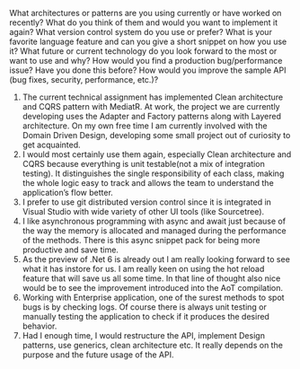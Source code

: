 What architectures or patterns are you using currently or have worked on recently?
What do you think of them and would you want to implement it again?
What version control system do you use or prefer?
What is your favorite language feature and can you give a short snippet on how you use it?
What future or current technology do you look forward to the most or want to use and why?
How would you find a production bug/performance issue? Have you done this before?
How would you improve the sample API (bug fixes, security, performance, etc.)?

1.	The current technical assignment has implemented Clean architecture and CQRS pattern with MediatR. At work, the project we are currently developing uses the Adapter and Factory patterns along with Layered architecture. On my own free time I am currently involved with the Domain Driven Design, developing some small project out of curiosity to get acquainted.
2.	I would most certainly use them again, especially Clean architecture and CQRS because everything is unit testable(not a mix of integration testing). It distinguishes the single responsibility of each class, making the whole logic easy to track and allows the team to understand the application’s flow better. 
3.	I prefer to use git distributed version control since it is integrated in Visual Studio with wide variety of other UI tools (like Sourcetree).
4.	I like asynchronous programming with async and await just because of the way the memory is allocated and managed during the performance of the methods. There is this async snippet pack for being more productive and save time.
5.	As the preview of .Net 6 is already out I am really looking forward to see what it has instore for us. I am really keen on using the hot reload feature that will save us all some time. In that line of thought also nice would be to see the improvement introduced into the AoT compilation.
6.	Working with Enterprise application, one of the surest methods to spot bugs is by checking logs. Of course there is always unit testing or manually testing the application to check if it produces the desired behavior.
7.	Had I enough time, I would restructure the API, implement Design patterns, use generics, clean architecture etc. It really depends on the purpose and the future usage of the API.

